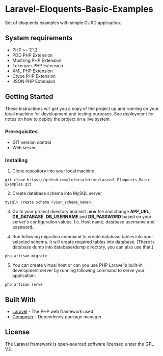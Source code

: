 # Laravel-Eloquents-Basic-Examples


Set of eloquents examples with simple CURD application.

## System requirements
- PHP >= 7.1.3
-  PDO PHP Extension
-  Mbstring PHP Extension
-  Tokenizer PHP Extension
-  XML PHP Extension
-  Ctype PHP Extension
-  JSON PHP Extension

## Getting Started

These instructions will get you a copy of the project up and running on your local machine for development and testing purposes. See deployment for notes on how to deploy the project on a live system.

### Prerequisites

- GIT version control
- Web server

### Installing

1. Clone repository into your local machine
```
git clone https://github.com/tutorialdrive/Laravel-Eloquents-Basic-Examples.git
```

2. Create database schema into MySQL server

```
mysql> create schema <your_schema_name>;
```
3. Go to your project directory and edit **.env** file and change **APP_URL**, **DB_DATABASE**, **DB_USERNAME** and **DB_PASSWORD** based on your server's configuration values. I.e. Host name, database username and password.

4. Run following migration command to create database tables into your selected schema. It will create required tables into database. (There is database dump into database/dump directory, you can also use that.)
```
php artisan migrate
```

5. You can create virtual host or can you use PHP Laravel's built-in development server by running following command to serve your application.
```
php artisan serve
```

## Built With

* [Laravel](https://laravel.com/) - The PHP web framework used
* [Composer](https://getcomposer.org/) - Dependency package manager


## License
The Laravel framework is open-sourced software licensed under the GPL V3.
